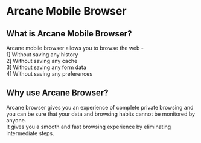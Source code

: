 # Arcane Mobile Browser

## What is Arcane Mobile Browser?
   Arcane mobile browser allows you to browse the web -<br>
   1] Without saving any history<br>
   2] Without saving any cache<br>
   3] Without saving any form data<br>
   4] Without saving any preferences<br>
   
## Why use Arcane Browser?
   Arcane browser gives you an experience of complete private browsing and you can be sure that your data and browsing habits cannot be      monitored by anyone.<br>
   It gives you a smooth and fast browsing experience by eliminating intermediate steps.
